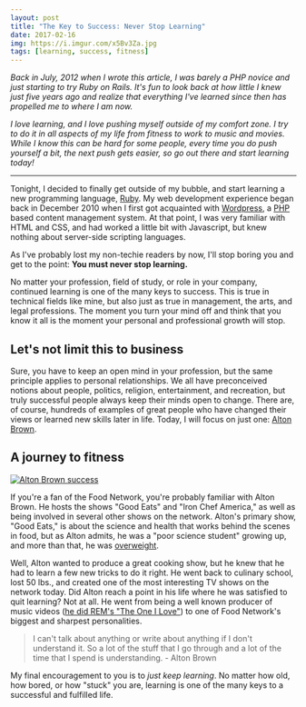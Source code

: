 ```yaml
---
layout: post
title: "The Key to Success: Never Stop Learning"
date: 2017-02-16
img: https://i.imgur.com/x5Bv3Za.jpg
tags: [learning, success, fitness]
---
```

*Back in July, 2012 when I wrote this article, I was barely a PHP novice and just starting to try Ruby on Rails. It's fun to look back at how little I knew just five years ago and realize that everything I've learned since then has propelled me to where I am now.*

*I love learning, and I love pushing myself outside of my comfort zone. I try to do it in all aspects of my life from fitness to work to music and movies. While I know this can be hard for some people, every time you do push yourself a bit, the next push gets easier, so go out there and start learning today!*

-----

Tonight, I decided to finally get outside of my bubble, and start learning a new programming language, [Ruby](http://www.ruby-lang.org/en/). My web development experience began back in December 2010 when I first got acquainted with [Wordpress](http://wordpress.org/), a [PHP](http://www.php.net/) based content management system. At that point, I was very familiar with HTML and CSS, and had worked a little bit with Javascript, but knew nothing about server-side scripting languages.

As I've probably lost my non-techie readers by now, I'll stop boring you and get to the point: **You must never stop learning.**

No matter your profession, field of study, or role in your company, continued learning is one of the many keys to success. This is true in technical fields like mine, but also just as true in management, the arts, and legal professions. The moment you turn your mind off and think that you know it all is the moment your personal and professional growth will stop. 

## Let's not limit this to business

Sure, you have to keep an open mind in your profession, but the same principle applies to personal relationships. We all have preconceived notions about people, politics, religion, entertainment, and recreation, but truly successful people always keep their minds open to change. There are, of course, hundreds of examples of great people who have changed their views or learned new skills later in life. Today, I will focus on just one: [Alton Brown](http://en.wikipedia.org/wiki/Alton_Brown). 

## A journey to fitness

[![](http://upload.wikimedia.org/wikipedia/commons/thumb/6/67/Alton_brown_2011.jpg/399px-Alton_brown_2011.jpg "Alton Brown success")](http://commons.wikimedia.org/wiki/File:Alton_brown_2011.jpg)

If you're a fan of the Food Network, you're probably familiar with Alton Brown. He hosts the shows "Good Eats" and "Iron Chef America," as well as being involved in several other shows on the network. Alton's primary show, "Good Eats," is about the science and health that works behind the scenes in food, but as Alton admits, he was a "poor science student" growing up, and more than that, he was [overweight](http://livinlavidalowcarb.com/blog/food-network-star-alton-brown-drops-50-pounds-on-a-sorta-low-carb-diet-set-to-write-a-book-about-it/6895).

Well, Alton wanted to produce a great cooking show, but he knew that he had to learn a few new tricks to do it right. He went back to culinary school, lost 50 lbs., and created one of the most interesting TV shows on the network today. Did Alton reach a point in his life where he was satisfied to quit learning? Not at all. He went from being a well known producer of music videos ([he did REM's "The One I Love"](http://en.wikipedia.org/wiki/The_One_I_Love_(R.E.M._song))) to one of Food Network's biggest and sharpest personalities.

> I can't talk about anything or write about anything if I don't understand it. So a lot of the stuff that I go through and a lot of the time that I spend is understanding. - Alton Brown

My final encouragement to you is to _just keep learning_. No matter how old, how bored, or how "stuck" you are, learning is one of the many keys to a successful and fulfilled life.
